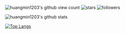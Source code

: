 ![huangmin1203's github view count](https://komarev.com/ghpvc/?username=huangmin1203) ![stars](https://img.shields.io/github/stars/huangmin1203?style=social) ![followers](https://img.shields.io/github/followers/huangmin1203?color=%23ff4a4a&logoColor=%23fff&style=plastic)

![huangmin1203's github stats](https://github-readme-stats.vercel.app/api?username=huangmin1203&theme=radical)

[![Top Langs](https://github-readme-stats.vercel.app/api/top-langs/?username=huangmin1203&layout=compact&theme=radical)](https://github.com/huangmin1203/github-readme-stats)
